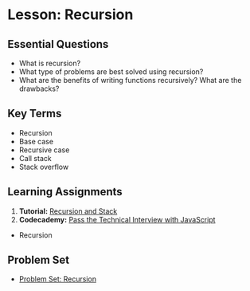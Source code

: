 # Lesson: Recursion

## Essential Questions
* What is recursion?
* What type of problems are best solved using recursion?
* What are the benefits of writing functions recursively? What are the drawbacks?

## Key Terms
* Recursion
* Base case
* Recursive case
* Call stack
* Stack overflow

## Learning Assignments
1. **Tutorial:** [Recursion and Stack](https://javascript.info/recursion)
2. **Codecademy:** [Pass the Technical Interview with JavaScript](https://www.codecademy.com/learn/paths/pass-the-technical-interview-with-javascript)
  * Recursion

## Problem Set
- [Problem Set: Recursion](https://github.com/The-Marcy-Lab-School/problem-set-x-recursion)
